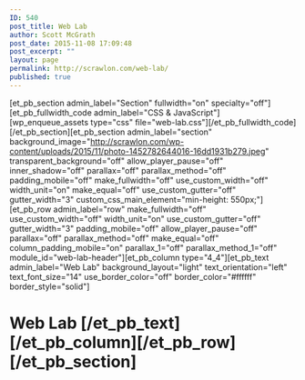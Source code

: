 ```yaml
---
ID: 540
post_title: Web Lab
author: Scott McGrath
post_date: 2015-11-08 17:09:48
post_excerpt: ""
layout: page
permalink: http://scrawlon.com/web-lab/
published: true
---
```

[et_pb_section admin_label="Section" fullwidth="on" specialty="off"][et_pb_fullwidth_code admin_label="CSS & JavaScript"][wp_enqueue_assets type="css" file="web-lab.css"][/et_pb_fullwidth_code][/et_pb_section][et_pb_section admin_label="section" background_image="http://scrawlon.com/wp-content/uploads/2015/11/photo-1452782644016-16dd1931b279.jpeg" transparent_background="off" allow_player_pause="off" inner_shadow="off" parallax="off" parallax_method="off" padding_mobile="off" make_fullwidth="off" use_custom_width="off" width_unit="on" make_equal="off" use_custom_gutter="off" gutter_width="3" custom_css_main_element="min-height: 550px;"][et_pb_row admin_label="row" make_fullwidth="off" use_custom_width="off" width_unit="on" use_custom_gutter="off" gutter_width="3" padding_mobile="off" allow_player_pause="off" parallax="off" parallax_method="off" make_equal="off" column_padding_mobile="on" parallax_1="off" parallax_method_1="off" module_id="web-lab-header"][et_pb_column type="4_4"][et_pb_text admin_label="Web Lab" background_layout="light" text_orientation="left" text_font_size="14" use_border_color="off" border_color="#ffffff" border_style="solid"] 
# Web Lab [/et_pb_text][/et_pb_column][/et_pb_row][/et_pb_section]